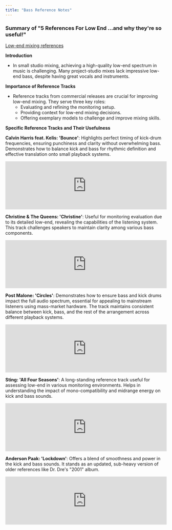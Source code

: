 ```yaml
---
title: "Bass Reference Notes"
---
```


### Summary of "5 References For Low End …and why they're so useful!"

[Low-end mixing references](../CambridgeMT_5BassReferences.pdf)

**Introduction**
- In small studio mixing, achieving a high-quality low-end spectrum in music is challenging. Many project-studio mixes lack impressive low-end bass, despite having great vocals and instruments.

**Importance of Reference Tracks**
- Reference tracks from commercial releases are crucial for improving low-end mixing. They serve three key roles:
  - Evaluating and refining the monitoring setup.
  - Providing context for low-end mixing decisions.
  - Offering exemplary models to challenge and improve mixing skills.

**Specific Reference Tracks and Their Usefulness**

**Calvin Harris feat. Kelis: 'Bounce'**: Highlights perfect timing of kick-drum frequencies, ensuring punchiness and clarity without overwhelming bass. Demonstrates how to balance kick and bass for rhythmic definition and effective translation onto small playback systems.

<iframe allow="autoplay *; encrypted-media *;" frameborder="0" height="150" style="width:100%;max-width:660px;overflow:hidden;background:transparent;" sandbox="allow-forms allow-popups allow-same-origin allow-scripts allow-storage-access-by-user-activation allow-top-navigation-by-user-activation" src="https://embed.music.apple.com/us/album/bounce-feat-kelis-radio-edit/1713469222?i=1713469224"></iframe>

**Christine & The Queens: 'Christine'**: Useful for monitoring evaluation due to its detailed low-end, revealing the capabilities of the listening system. This track challenges speakers to maintain clarity among various bass components.

<iframe allow="autoplay *; encrypted-media *;" frameborder="0" height="150" style="width:100%;max-width:660px;overflow:hidden;background:transparent;" sandbox="allow-forms allow-popups allow-same-origin allow-scripts allow-storage-access-by-user-activation allow-top-navigation-by-user-activation" src="https://embed.music.apple.com/us/album/christine/1330551542?i=1330552211"></iframe>

**Post Malone: 'Circles'**: Demonstrates how to ensure bass and kick drums impact the full audio spectrum, essential for appealing to mainstream listeners using mass-market hardware. The track maintains consistent balance between kick, bass, and the rest of the arrangement across different playback systems.

<iframe allow="autoplay *; encrypted-media *;" frameborder="0" height="150" style="width:100%;max-width:660px;overflow:hidden;background:transparent;" sandbox="allow-forms allow-popups allow-same-origin allow-scripts allow-storage-access-by-user-activation allow-top-navigation-by-user-activation" src="https://embed.music.apple.com/us/album/circles/1477880265?i=1477880561"></iframe>

**Sting: 'All Four Seasons'**: A long-standing reference track useful for assessing low-end in various monitoring environments. Helps in understanding the impact of mono-compatibility and midrange energy on kick and bass sounds.

<iframe allow="autoplay *; encrypted-media *;" frameborder="0" height="150" style="width:100%;max-width:660px;overflow:hidden;background:transparent;" sandbox="allow-forms allow-popups allow-same-origin allow-scripts allow-storage-access-by-user-activation allow-top-navigation-by-user-activation" src="https://embed.music.apple.com/us/album/all-four-seasons/1650884229?i=1650884704"></iframe>

**Anderson Paak: 'Lockdown'**: Offers a blend of smoothness and power in the kick and bass sounds. It stands as an updated, sub-heavy version of older references like Dr. Dre's "2001" album.

<iframe allow="autoplay *; encrypted-media *;" frameborder="0" height="150" style="width:100%;max-width:660px;overflow:hidden;background:transparent;" sandbox="allow-forms allow-popups allow-same-origin allow-scripts allow-storage-access-by-user-activation allow-top-navigation-by-user-activation" src="https://embed.music.apple.com/us/album/lockdown/1519032499?i=1519032500"></iframe>